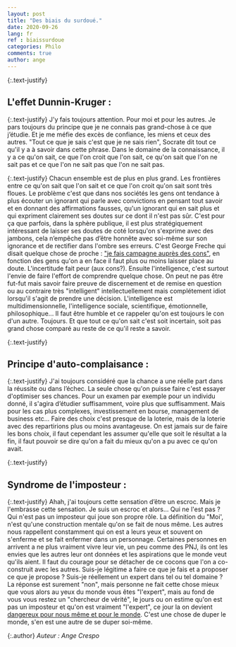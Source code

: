 ```yaml
---
layout: post
title: "Des biais du surdoué."
date: 2020-09-26
lang: fr
ref : biaissurdoue
categories: Philo
comments: true
author: ange
---
```


{:.text-justify}
## L'effet Dunnin-Kruger :
{:.text-justify}
J'y fais toujours attention. 
Pour moi et pour les autres. Je pars toujours du principe que je ne connais pas grand-chose à ce que j’étudie. 
Et je me méfie des excès de confiance, les miens et ceux des autres. 
"Tout ce que je sais c'est que je ne sais rien", Socrate dit tout ce qu'il y a à savoir dans cette phrase. 
Dans le domaine de la connaissance, il y a ce qu'on sait, ce que l'on croit que l'on sait, ce qu'on sait que l'on ne sait pas et ce que l'on ne sait pas que l'on ne sait pas. 

{:.text-justify}
Chacun ensemble est de plus en plus grand. Les frontières entre ce qu'on sait que l'on sait et ce que l'on croit qu'on sait sont très floues. 
Le problème c'est que dans nos sociétés les gens ont tendance à plus écouter un ignorant qui parle avec convictions en pensant tout savoir et en donnant des affirmations fausses, qu'un ignorant qui en sait plus et qui expriment clairement ses doutes sur ce dont il n'est pas sûr. 
C'est pour ça que parfois, dans la sphère publique, il est plus stratégiquement intéressant de laisser ses doutes de coté lorsqu'on s'exprime avec des jambons, cela n’empêche pas d’être honnête avec soi-même sur son ignorance et de rectifier dans l'ombre ses erreurs. 
C'est George Freche qui disait quelque chose de proche : ["je fais campagne auprès des cons"](https://www.dailymotion.com/video/x1bonux), en fonction des gens qu'on a en face il faut plus ou moins laisser place au doute. 
L'incertitude fait peur (aux cons?). 
Ensuite l'intelligence, c'est surtout l'envie de faire l'effort de comprendre quelque chose. On peut ne pas être fut-fut mais savoir faire preuve de discernement et de remise en question ou au contraire très "intelligent" intellectuellement mais complétement idiot lorsqu'il s'agit de prendre une décision. 
L'intelligence est multidimensionnelle, l'intelligence sociale, scientifique, émotionnelle, philosophique... Il faut être humble et ce rappeler qu'on est toujours le con d'un autre. Toujours. 
Et que tout ce qu'on sait c'est soit incertain, soit pas grand chose comparé au reste de ce qu'il reste a savoir. 

{:.text-justify}
## Principe d'auto-complaisance : 

{:.text-justify}
J'ai toujours considéré que la chance a une réelle part dans la réussite ou dans l’échec. La seule chose qu'on puisse faire c'est essayer d'optimiser ses chances.
Pour un examen par exemple pour un individu donné, il s'agira d’étudier suffisamment, voire plus que suffisamment. Mais pour les cas plus complexes, investissement en bourse, management de business etc... Faire des choix c'est presque de la loterie, mais de la loterie avec des repartirions plus ou moins avantageuse. 
On est jamais sur de faire les bons choix, il faut cependant les assumer qu'elle que soit le résultat a la fin, il faut pouvoir se dire qu'on a fait du mieux qu'on a pu avec ce qu'on avait. 

{:.text-justify}
## Syndrome de l'imposteur : 

{:.text-justify}
Ahah, j'ai toujours cette sensation d’être un escroc. Mais je l'embrasse cette sensation. Je suis un escroc et alors... 
Qui ne l'est pas ? 
Qui n'est pas un imposteur qui joue son propre rôle. La définition du "Moi', n'est qu'une construction mentale qu'on se fait de nous même. Les autres nous rappellent constamment qui on est a leurs yeux et souvent on s'enferme et se fait enfermer dans un personnage. Certaines personnes en arrivent a ne plus vraiment vivre leur vie, un peu comme des PNJ, ils ont les envies que les autres leur ont données et les aspirations que le monde veut qu'ils aient. Il faut du courage pour se détacher de ce cocons que l'on a co-construit avec les autres. 
Suis-je légitime a faire ce que je fais et a proposer ce que je propose ? 
Suis-je réellement un expert dans tel ou tel domaine ? La réponse est surement "non", mais personne ne fait cette chose mieux que vous alors au yeux du monde vous êtes "l'expert", mais au fond de vous vous restez un "chercheur de vérité", le jours ou on estime qu'on est pas un imposteur et qu'on est vraiment "l'expert", ce jour la on devient [dangereux pour nous même et pour le monde]( https://fr.wikipedia.org/wiki/Maladie_du_Nobel). 
C'est une chose de duper le monde, s'en est une autre de se duper soi-même.

{:.author}
*Auteur : Ange Crespo*